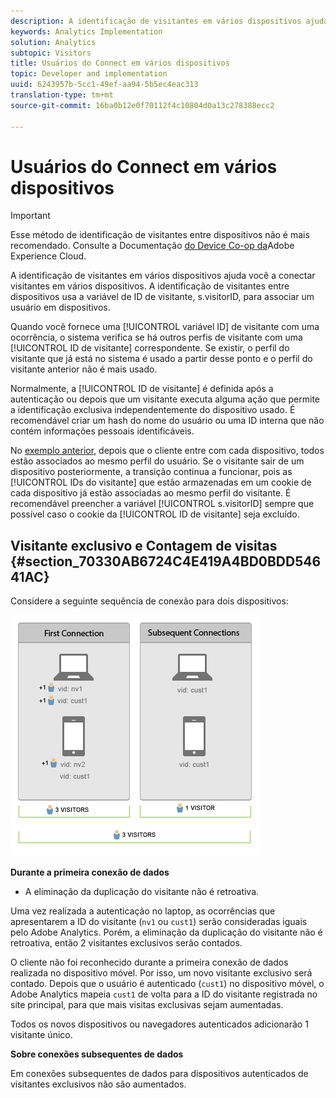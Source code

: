 ```yaml
---
description: A identificação de visitantes em vários dispositivos ajuda você a conectar visitantes em vários dispositivos. A identificação de visitantes entre dispositivos usa a variável de ID de visitante, s.visitorID, para associar um usuário em dispositivos.
keywords: Analytics Implementation
solution: Analytics
subtopic: Visitors
title: Usuários do Connect em vários dispositivos
topic: Developer and implementation
uuid: 6243957b-5cc1-49ef-aa94-5b5ec4eac313
translation-type: tm+mt
source-git-commit: 16ba0b12e0f70112f4c10804d0a13c278388ecc2

---
```



# Usuários do Connect em vários dispositivos

>[!IMPORTANT]
>
>Esse método de identificação de visitantes entre dispositivos não é mais recomendado. Consulte a Documentação [do Device Co-op da](https://marketing.adobe.com/resources/help/en_US/mcdc/)Adobe Experience Cloud.

A identificação de visitantes em vários dispositivos ajuda você a conectar visitantes em vários dispositivos. A identificação de visitantes entre dispositivos usa a variável de ID de visitante, s.visitorID, para associar um usuário em dispositivos.

Quando você fornece uma [!UICONTROL variável ID] de visitante com uma ocorrência, o sistema verifica se há outros perfis de visitante com uma [!UICONTROL ID de visitante] correspondente. Se existir, o perfil do visitante que já está no sistema é usado a partir desse ponto e o perfil do visitante anterior não é mais usado.

Normalmente, a [!UICONTROL ID de visitante] é definida após a autenticação ou depois que um visitante executa alguma ação que permite a identificação exclusiva independentemente do dispositivo usado. É recomendável criar um hash do nome do usuário ou uma ID interna que não contém informações pessoais identificáveis.

No [exemplo anterior](/help/implement/js-implementation/xdevice-visid/xdevice-connecting.md), depois que o cliente entre com cada dispositivo, todos estão associados ao mesmo perfil do usuário. Se o visitante sair de um dispositivo posteriormente, a transição continua a funcionar, pois as [!UICONTROL IDs do visitante] que estão armazenadas em um cookie de cada dispositivo já estão associadas ao mesmo perfil do visitante. É recomendável preencher a variável [!UICONTROL s.visitorID] sempre que possível caso o cookie da [!UICONTROL ID de visitante] seja excluído.

## Visitante exclusivo e Contagem de visitas {#section_70330AB6724C4E419A4BD0BDD54641AC}

Considere a seguinte sequência de conexão para dois dispositivos:

![](assets/xdevice-counts.png)

**Durante a primeira conexão de dados**

* A eliminação da duplicação do visitante não é retroativa.

Uma vez realizada a autenticação no laptop, as ocorrências que apresentarem a ID do visitante (`nv1` ou `cust1`) serão consideradas iguais pelo Adobe Analytics. Porém, a eliminação da duplicação do visitante não é retroativa, então 2 visitantes exclusivos serão contados.

O cliente não foi reconhecido durante a primeira conexão de dados realizada no dispositivo móvel. Por isso, um novo visitante exclusivo será contado. Depois que o usuário é autenticado (`cust1`) no dispositivo móvel, o Adobe Analytics mapeia `cust1` de volta para a ID do visitante registrada no site principal, para que mais visitas exclusivas sejam aumentadas.

Todos os novos dispositivos ou navegadores autenticados adicionarão 1 visitante único.

**Sobre conexões subsequentes de dados**

Em conexões subsequentes de dados para dispositivos autenticados de visitantes exclusivos não são aumentados.
